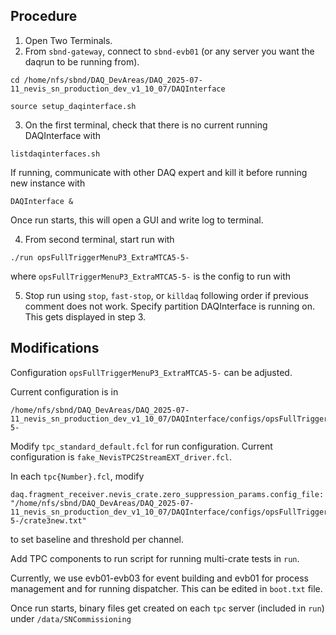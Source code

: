 Procedure
---
1. Open Two Terminals.
2. From `sbnd-gateway`, connect to `sbnd-evb01` (or any server you want the daqrun to be running from).
```
cd /home/nfs/sbnd/DAQ_DevAreas/DAQ_2025-07-11_nevis_sn_production_dev_v1_10_07/DAQInterface

source setup_daqinterface.sh
```
3. On the first terminal, check that there is no current running DAQInterface with
```
listdaqinterfaces.sh
```
If running, communicate with other DAQ expert and kill it before running new instance with
```
DAQInterface &
```
Once run starts, this will open a GUI and write log to terminal.

4. From second terminal, start run with
```
./run opsFullTriggerMenuP3_ExtraMTCA5-5-
```

where `opsFullTriggerMenuP3_ExtraMTCA5-5-` is the config to run with


5. Stop run using `stop`, `fast-stop`, or `killdaq` following order if previous comment does not work. Specify partition DAQInterface is running on. This gets displayed in step 3.


Modifications
---
Configuration `opsFullTriggerMenuP3_ExtraMTCA5-5-` can be adjusted.

Current configuration is in
```
/home/nfs/sbnd/DAQ_DevAreas/DAQ_2025-07-11_nevis_sn_production_dev_v1_10_07/DAQInterface/configs/opsFullTriggerMenuP3_ExtraMTCA5-5-
```

Modify `tpc_standard_default.fcl` for run configuration. Current configuration is `fake_NevisTPC2StreamEXT_driver.fcl`.

In each `tpc{Number}.fcl`, modify
```
daq.fragment_receiver.nevis_crate.zero_suppression_params.config_file: "/home/nfs/sbnd/DAQ_DevAreas/DAQ_2025-07-11_nevis_sn_production_dev_v1_10_07/DAQInterface/configs/opsFullTriggerMenuP3_ExtraMTCA5-5-/crate3new.txt"
```
to set baseline and threshold per channel.

Add TPC components to run script for running multi-crate tests in `run`.

Currently, we use evb01-evb03 for event building and evb01 for process management and for running dispatcher. This can be edited in `boot.txt` file.

Once run starts, binary files get created on each `tpc` server (included in `run`) under `/data/SNCommissioning`